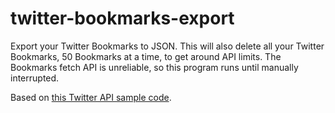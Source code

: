 # twitter-bookmarks-export

Export your Twitter Bookmarks to JSON. This will also delete all your Twitter Bookmarks, 50 Bookmarks at a time, to get around API limits. The Bookmarks fetch API is unreliable, so this program runs until manually interrupted.

Based on [this Twitter API sample code](https://github.com/twitterdev/Twitter-API-v2-sample-code/blob/main/Bookmarks-lookup/bookmarks_lookup.rb).

